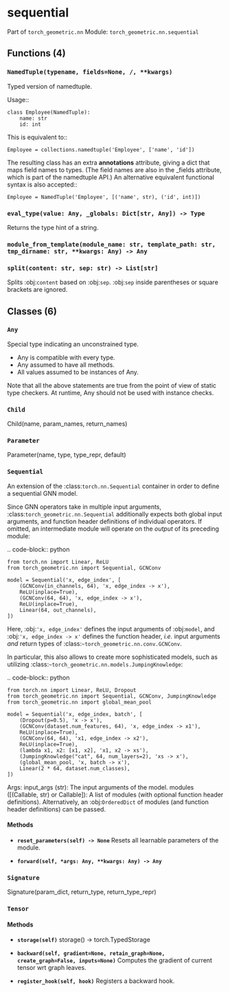 # sequential

Part of `torch_geometric.nn`
Module: `torch_geometric.nn.sequential`

## Functions (4)

### `NamedTuple(typename, fields=None, /, **kwargs)`

Typed version of namedtuple.

Usage::

    class Employee(NamedTuple):
        name: str
        id: int

This is equivalent to::

    Employee = collections.namedtuple('Employee', ['name', 'id'])

The resulting class has an extra __annotations__ attribute, giving a
dict that maps field names to types.  (The field names are also in
the _fields attribute, which is part of the namedtuple API.)
An alternative equivalent functional syntax is also accepted::

    Employee = NamedTuple('Employee', [('name', str), ('id', int)])

### `eval_type(value: Any, _globals: Dict[str, Any]) -> Type`

Returns the type hint of a string.

### `module_from_template(module_name: str, template_path: str, tmp_dirname: str, **kwargs: Any) -> Any`

### `split(content: str, sep: str) -> List[str]`

Splits :obj:`content` based on :obj:`sep`.
:obj:`sep` inside parentheses or square brackets are ignored.

## Classes (6)

### `Any`

Special type indicating an unconstrained type.

- Any is compatible with every type.
- Any assumed to have all methods.
- All values assumed to be instances of Any.

Note that all the above statements are true from the point of view of
static type checkers. At runtime, Any should not be used with instance
checks.

### `Child`

Child(name, param_names, return_names)

### `Parameter`

Parameter(name, type, type_repr, default)

### `Sequential`

An extension of the :class:`torch.nn.Sequential` container in order to
define a sequential GNN model.

Since GNN operators take in multiple input arguments,
:class:`torch_geometric.nn.Sequential` additionally expects both global
input arguments, and function header definitions of individual operators.
If omitted, an intermediate module will operate on the *output* of its
preceding module:

.. code-block:: python

    from torch.nn import Linear, ReLU
    from torch_geometric.nn import Sequential, GCNConv

    model = Sequential('x, edge_index', [
        (GCNConv(in_channels, 64), 'x, edge_index -> x'),
        ReLU(inplace=True),
        (GCNConv(64, 64), 'x, edge_index -> x'),
        ReLU(inplace=True),
        Linear(64, out_channels),
    ])

Here, :obj:`'x, edge_index'` defines the input arguments of :obj:`model`,
and :obj:`'x, edge_index -> x'` defines the function header, *i.e.* input
arguments *and* return types of :class:`~torch_geometric.nn.conv.GCNConv`.

In particular, this also allows to create more sophisticated models,
such as utilizing :class:`~torch_geometric.nn.models.JumpingKnowledge`:

.. code-block:: python

    from torch.nn import Linear, ReLU, Dropout
    from torch_geometric.nn import Sequential, GCNConv, JumpingKnowledge
    from torch_geometric.nn import global_mean_pool

    model = Sequential('x, edge_index, batch', [
        (Dropout(p=0.5), 'x -> x'),
        (GCNConv(dataset.num_features, 64), 'x, edge_index -> x1'),
        ReLU(inplace=True),
        (GCNConv(64, 64), 'x1, edge_index -> x2'),
        ReLU(inplace=True),
        (lambda x1, x2: [x1, x2], 'x1, x2 -> xs'),
        (JumpingKnowledge("cat", 64, num_layers=2), 'xs -> x'),
        (global_mean_pool, 'x, batch -> x'),
        Linear(2 * 64, dataset.num_classes),
    ])

Args:
    input_args (str): The input arguments of the model.
    modules ([(Callable, str) or Callable]): A list of modules (with
        optional function header definitions). Alternatively, an
        :obj:`OrderedDict` of modules (and function header definitions) can
        be passed.

#### Methods

- **`reset_parameters(self) -> None`**
  Resets all learnable parameters of the module.

- **`forward(self, *args: Any, **kwargs: Any) -> Any`**

### `Signature`

Signature(param_dict, return_type, return_type_repr)

### `Tensor`

#### Methods

- **`storage(self)`**
  storage() -> torch.TypedStorage

- **`backward(self, gradient=None, retain_graph=None, create_graph=False, inputs=None)`**
  Computes the gradient of current tensor wrt graph leaves.

- **`register_hook(self, hook)`**
  Registers a backward hook.
